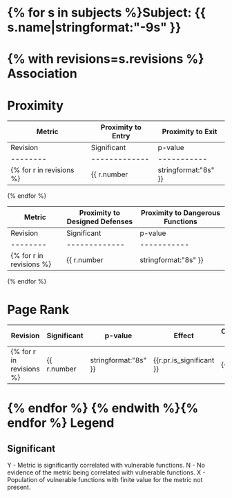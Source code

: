 {% for s in subjects %}Subject: {{ s.name|stringformat:"-9s" }}
==================
{% with revisions=s.revisions %}
Association
===========

Proximity
=========

|  Metric  |                                    Proximity to Entry                                 |                                    Proximity to Exit                                  |
| -------- | ------------------------------------------------------------------------------------- | ------------------------------------------------------------------------------------- |
| Revision |  Significant  |   p-value   |   Effect   | Cohens d | Median(vuln) |   | Median(neut) |  Significant  |   p-value   |   Effect   | Cohens d | Median(vuln) |   | Median(neut) |
| -------- | ------------- | ----------- | ---------- | -------- | ------------ | - | ------------ | ------------- | ----------- | ---------- | -------- | ------------ | - | ------------ |
{% for r in revisions %}| {{ r.number|stringformat:"8s" }} |       {{ r.pen.is_significant }}       | {{ r.pen.p|stringformat:"6.5e" }} | {{ r.pen.effect|center:"10" }} | {{r.pen.cohensd|stringformat:"8.4f"}} | {{ r.pen.vmedian|stringformat:"12.6f" }} | {{ r.pen.rel_median }} | {{ r.pen.nmedian|stringformat:"12.6f" }} |       {{ r.pex.is_significant }}       | {{ r.pex.p|stringformat:"6.5e" }} | {{ r.pex.effect|center:"10" }} | {{r.pex.cohensd|stringformat:"8.4f"}} | {{ r.pex.vmedian|stringformat:"12.6f" }} | {{ r.pex.rel_median }} | {{ r.pex.nmedian|stringformat:"12.6f" }} |
{% endfor %}

|  Metric  |                           Proximity to Designed Defenses                               |                            Proximity to Dangerous Functions                          |
| -------- | -------------------------------------------------------------------------------------- | ------------------------------------------------------------------------------------ |
| Revision |  Significant  |   p-value   |   Effect   | Cohens d | Median(vuln) |   | Median(neut) |  Significant  |   p-value   |   Effect   | Cohens d | Median(vuln) |   | Median(neut) |
| -------- | ------------- | ----------- | ---------- | -------- | ------------ | - | ------------ | ------------- | ----------- | ---------- | -------- | ------------ | - | ------------ |
{% for r in revisions %}| {{ r.number|stringformat:"8s" }} |       {{ r.pde.is_significant }}       | {{ r.pde.p|stringformat:"6.5e" }} | {{ r.pde.effect|center:"10" }} | {{r.pde.cohensd|stringformat:"8.4f"}} | {{ r.pde.vmedian|stringformat:"12.6f" }} | {{ r.pde.rel_median }} | {{ r.pde.nmedian|stringformat:"12.6f" }} |       {{ r.pda.is_significant }}       | {{ r.pda.p|stringformat:"6.5e" }} | {{ r.pda.effect|center:"10" }} | {{r.pda.cohensd|stringformat:"8.4f"}} | {{ r.pda.vmedian|stringformat:"12.6f" }} | {{ r.pda.rel_median }} | {{ r.pda.nmedian|stringformat:"12.6f" }} |
{% endfor %}

Page Rank
=========

| Revision |  Significant  |   p-value   |   Effect   | Cohens d | Median(vuln) |   | Median(neut) |
| -------- | ------------- | ----------- | ---------- | -------- | ------------ | - | ------------ |
{% for r in revisions %}| {{ r.number|stringformat:"8s" }} |       {{r.pr.is_significant }}       | {{ r.pr.p|stringformat:"6.5e" }} | {{ r.pr.effect|center:"10" }} | {{r.pr.cohensd|stringformat:"8.4f"}} | {{ r.pr.vmedian|stringformat:"12.6e" }} | {{ r.pr.rel_median  }} | {{ r.pr.nmedian|stringformat:"12.6e" }} |
{% endfor %}
{% endwith %}{% endfor %}
Legend
======

Significant
-----------

 Y - Metric is significantly correlated with vulnerable functions.
 N - No evidence of the metric being correlated with vulnerable functions.
 X - Population of vulnerable functions with finite value for the metric not present.
